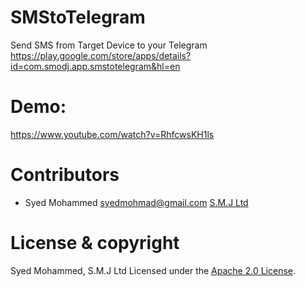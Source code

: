 # SMStoTelegram

Send SMS from Target Device to your Telegram
https://play.google.com/store/apps/details?id=com.smodj.app.smstotelegram&hl=en

# Demo:

https://www.youtube.com/watch?v=RhfcwsKH1ls

# Contributors

- Syed Mohammed <syedmohmad@gmail.com>
[S.M.J Ltd](https://www.smj.company)

# License & copyright

 Syed Mohammed, S.M.J Ltd
 Licensed under the [Apache 2.0 License](LICENSE).
